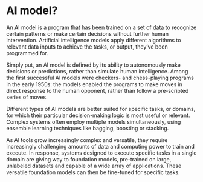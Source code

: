 # AI model?

An AI model is a program that has been trained on a set of data to recognize certain patterns or make certain decisions without further human intervention. Artificial intelligence models apply different algorithms to relevant data inputs to achieve the tasks, or output, they’ve been programmed for.

Simply put, an AI model is defined by its ability to autonomously make decisions or predictions, rather than simulate human intelligence. Among the first successful AI models were checkers- and chess-playing programs in the early 1950s: the models enabled the programs to make moves in direct response to the human opponent, rather than follow a pre-scripted series of moves.

Different types of AI models are better suited for specific tasks, or domains, for which their particular decision-making logic is most useful or relevant. Complex systems often employ multiple models simultaneously, using ensemble learning techniques like bagging, boosting or stacking.

As AI tools grow increasingly complex and versatile, they require increasingly challenging amounts of data and computing power to train and execute. In response, systems designed to execute specific tasks in a single domain are giving way to foundation models, pre-trained on large, unlabeled datasets and capable of a wide array of applications. These versatile foundation models can then be fine-tuned for specific tasks.
